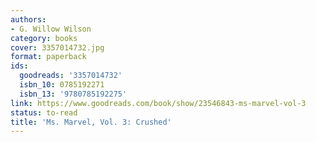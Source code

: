 ```yaml
---
authors:
- G. Willow Wilson
category: books
cover: 3357014732.jpg
format: paperback
ids:
  goodreads: '3357014732'
  isbn_10: 0785192271
  isbn_13: '9780785192275'
link: https://www.goodreads.com/book/show/23546843-ms-marvel-vol-3
status: to-read
title: 'Ms. Marvel, Vol. 3: Crushed'
---
```

